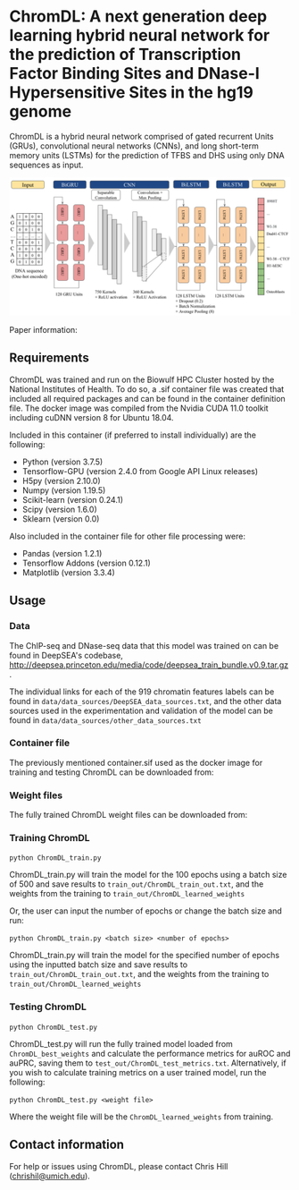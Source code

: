 # ChromDL: A next generation deep learning hybrid neural network for the prediction of Transcription Factor Binding Sites and DNase-I Hypersensitive Sites in the hg19 genome
ChromDL is a hybrid neural network comprised of gated recurrent Units (GRUs), convolutional neural networks (CNNs), and long short-term memory units (LSTMs) for the prediction of TFBS and DHS using only DNA sequences as input.

![model image](chromDL_vis.png)

Paper information: 

## Requirements
ChromDL was trained and run on the Biowulf HPC Cluster hosted by the National Institutes of Health. To do so, a .sif container file was created that included all required packages and can be found in the container definition file. The docker image was compiled from the Nvidia CUDA 11.0 toolkit including cuDNN version 8 for Ubuntu 18.04.

Included in this container (if preferred to install individually) are the following:
- Python (version 3.7.5)
- Tensorflow-GPU (version 2.4.0 from Google API Linux releases)
- H5py (version 2.10.0)
- Numpy (version 1.19.5)
- Scikit-learn (version 0.24.1)
- Scipy (version 1.6.0)
- Sklearn (version 0.0)

Also included in the container file for other file processing were:
- Pandas (version 1.2.1)
- Tensorflow Addons (version 0.12.1)
- Matplotlib (version 3.3.4)

## Usage
### Data
The ChIP-seq and DNase-seq data that this model was trained on can be found in DeepSEA's codebase, <http://deepsea.princeton.edu/media/code/deepsea_train_bundle.v0.9.tar.gz>.

The individual links for each of the 919 chromatin features labels can be found in `data/data_sources/DeepSEA_data_sources.txt`, and the other data sources used in the experimentation and validation of the model can be found in `data/data_sources/other_data_sources.txt`

### Container file
The previously mentioned container.sif used as the docker image for training and testing ChromDL can be downloaded from:

### Weight files
The fully trained ChromDL weight files can be downloaded from:

### Training ChromDL
`python ChromDL_train.py`

ChromDL_train.py will train the model for the 100 epochs using a batch size of 500 and save results to `train_out/ChromDL_train_out.txt`, and the weights from the training to `train_out/ChromDL_learned_weights`

Or, the user can input the number of epochs or change the batch size and run:

`python ChromDL_train.py <batch size> <number of epochs>`

ChromDL_train.py will train the model for the specified number of epochs using the inputted batch size and save results to `train_out/ChromDL_train_out.txt`, and the weights from the training to `train_out/ChromDL_learned_weights`

### Testing ChromDL
`python ChromDL_test.py`

ChromDL_test.py will run the fully trained model loaded from `ChromDL_best_weights` and calculate the performance metrics for auROC and auPRC, saving them to `test_out/ChromDL_test_metrics.txt`. Alternatively, if you wish to calculate training metrics on a user trained model, run the following:

`python ChromDL_test.py <weight file>`

Where the weight file will be the `ChromDL_learned_weights` from training.

## Contact information
For help or issues using ChromDL, please contact Chris Hill (chrishil@umich.edu).
